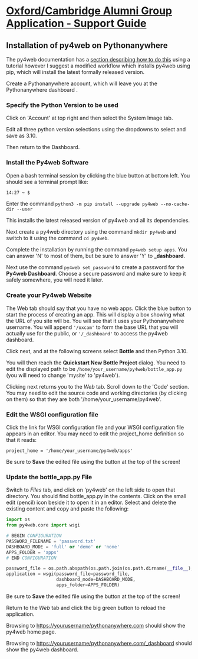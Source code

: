 # [Oxford/Cambridge Alumni Group Application - Support Guide](support.md)

## Installation of py4web on Pythonanywhere

The py4web documentation has a [section describing how to do this](https://py4web.com/_documentation/static/en/chapter-03.html#deployment-on-pythonanywhere-com) using a tutorial however I suggest a modified workflow which installs py4web using pip, which will install the latest formally released version.

Create a Pythonanywhere account, which will leave you at the Pythonanywhere dashboard .

### Specify the Python Version to be used

Click on 'Account' at top right and then select the System Image tab.

Edit all three python version selections using the dropdowns to select and save as 3.10.

Then return to the Dashboard.

### Install the Py4web Software

Open a bash terminal session by clicking the blue button at bottom left. You should see a terminal prompt like:

```bash
14:27 ~ $
```

Enter the command `python3 -m pip install --upgrade py4web --no-cache-dir --user`

This installs the latest released version of py4web and all its dependencies.

Next create a py4web directory using the command `mkdir py4web` and switch to it using the command `cd py4web`.

Complete the installation by running the command `py4web setup apps`. You can answer 'N' to most of them, but be sure to answer 'Y' to **_dashboard**.

Next use the command `py4web set_password` to create a password for the **Py4web Dashboard**. Choose a secure password and make sure to keep it safely somewhere, you will need it later.

### Create your Py4web Website

The Web tab should say that you have no web apps. Click the blue button to start the process of creating an app. This will display a box showing what the URL of you site will be. You will see that it uses your Pythonanywhere username. You will append `'/oxcam'` to form the base URL that you will actually use for the public, or `'/_dashboard'` to access the py4web dashboard.

Click next, and at the following screens select **Bottle** and then Python 3.10.

You will then reach the **Quickstart New Bottle Project** dialog. You need to edit the displayed path to be `/home/your_username/py4web/bottle_app.py` (you will need to change 'mysite' to 'py4web').

Clicking next returns you to the *Web* tab. Scroll down to the 'Code' section. You may need to edit the source code and working directories (by clicking on them) so that they are both '/home/your_username/py4web'.

### Edit the WSGI configuration file

Click the link for WSGI configuration file and your WSGI configuration file appears in an editor. You may need to edit the project_home definition so that it reads:

`project_home = '/home/your_username/py4web/apps'`

Be sure to **Save** the edited file using the button at the top of the screen!

### Update the bottle_app.py File

Switch to *Files* tab, and click on 'py4web' on the left side to open that directory. You should find bottle_app.py in the contents. Click on the small edit (pencil) icon beside it to open it in an editor. Select and delete the existing content and copy and paste the following:

```python
import os
from py4web.core import wsgi

# BEGIN CONFIGURATION
PASSWORD_FILENAME = 'password.txt'
DASHBOARD_MODE = 'full' or 'demo' or 'none'
APPS_FOLDER = 'apps'
# END CONFIGURATION

password_file = os.path.abspath(os.path.join(os.path.dirname(__file__), PASSWORD_FILENAME))
application = wsgi(password_file=password_file, 
                   dashboard_mode=DASHBOARD_MODE,
                   apps_folder=APPS_FOLDER)
```

Be sure to **Save** the edited file using the button at the top of the screen!

Return to the *Web* tab and click the big green button to reload the application.

Browsing to [https://yourusername/pythonanywhere.com](https://yourusername/pythonanywhere.com) should show the py4web home page.

Browsing to [https://yourusername/pythonanywhere.com/_dashboard](https://yourusername/pythonanywhere.com/_dashboard) should show the py4web dashboard.
